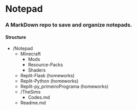 # Notepad

### A MarkDown repo to save and organize notepads.

#### Structure

- /Notepad
  - Minecraft
    - Mods
    - Resource-Packs
    - Shaders
  - Replit-Flask (homeworks)
  - Replit-Python (homeworks)
  - Replit-py_primeiroPrograma (homeworks)
  - /TheSims
    - Codes.md
  - Readme.md
